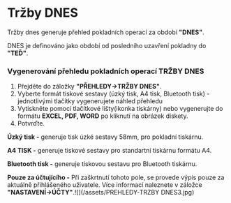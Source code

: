 # Tržby DNES

Tržby dnes generuje přehled pokladních operací za období **"DNES"**.

DNES je definováno jako období od posledního uzavření pokladny do **"TEĎ"**.

### Vygenerování přehledu pokladních operací TRŽBY DNES

1. Přejděte do záložky **"PŘEHLEDY-&gt;TRŽBY DNES"**.
2. Vyberte formát tiskové sestavy \(úzký tisk, A4 tisk, Bluetooth tisk\) - jednotlivými tlačítky vygenerujete náhled přehledu
3. Vytiskněte pomocí tlačítkové lišty\(ikonka tiskárny\) nebo vygenerujte do formátu **EXCEL, PDF, WORD** po kliknutí na obrázek diskety.
4. Potvrďte.

**Úzký tisk -** generuje tisk úzké sestavy 58mm, pro pokladní tiskárnu.

**A4 TISK -** generuje tiskové sestavy pro standartní tiskárnu formátu A4.

**Bluetooth tisk -** generuje tiskovou sestavu pro Bluetooth tiskárnu.

**Pouze za účtujícího -** Při zaškrtnutí tohoto pole, se provede výpis pouze za aktuálně přihlášeného uživatele. Více informací naleznete v záložce **"NASTAVENÍ-&gt;ÚČTY"**.![](/assets/PREHLEDY-TRZBY DNES3.jpg)

